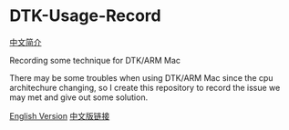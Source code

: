 # DTK-Usage-Record
[中文简介](https://github.com/jdjingdian/DTK-Usage-Record/blob/master/README-CN.md)

 Recording some technique for DTK/ARM Mac

There may be some troubles when using DTK/ARM Mac since the cpu architechure changing, so I create this repository to record the issue we may met and give out some solution. 

[English Version](https://github.com/jdjingdian/DTK-Usage-Record/blob/master/Record.md)
[中文版链接](https://github.com/jdjingdian/DTK-Usage-Record/blob/master/Record-CN.md)

